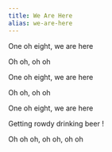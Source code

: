```yaml
---
title: We Are Here
alias: we-are-here
---
```


One oh eight, we are here

Oh oh, oh oh

One oh eight, we are here

Oh oh, oh oh

One oh eight, we are here

Getting rowdy drinking beer !

Oh oh oh, oh oh, oh oh
